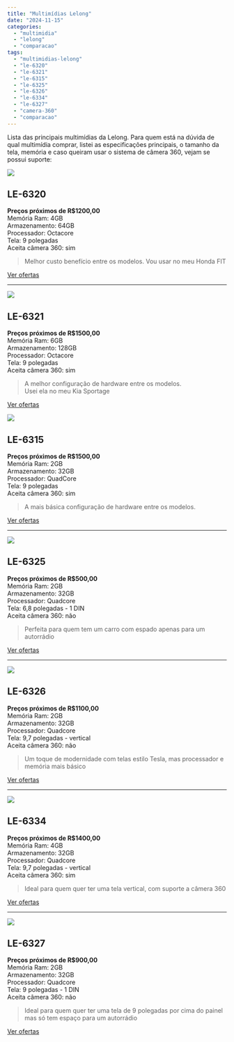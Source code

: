 ```yaml
---
title: "Multimídias Lelong"
date: "2024-11-15"
categories:
  - "multimidia"
  - "lelong"
  - "comparacao"
tags:
  - "multimidias-lelong"
  - "le-6320"
  - "le-6321"
  - "le-6315"
  - "le-6325"
  - "le-6326"
  - "le-6334"
  - "le-6327"
  - "camera-360"
  - "comparacao"
---
```


Lista das principais multimídias da Lelong. Para quem está na dúvida de qual multimídia comprar, listei as especificações principais, o tamanho da tela, memória e caso queiram usar o sistema de câmera 360, vejam se possui suporte:

[![](media/d_nq_np_2x_959756-mlu72722589751_112023-f.webp)](https://mercadolivre.com/sec/2xvZ4J6)

## LE-6320

**Preços próximos de R$1200,00**  
Memória Ram: 4GB  
Armazenamento: 64GB  
Processador: Octacore  
Tela: 9 polegadas  
Aceita câmera 360: sim

> Melhor custo benefício entre os modelos. Vou usar no meu Honda FIT

[Ver ofertas](https://mercadolivre.com/sec/2xvZ4J6)

* * *

[![](media/d_nq_np_2x_822374-mlb75347830675_032024-f.webp)](https://mercadolivre.com/sec/1nV1XUw)

## LE-6321

**Preços próximos de R$1500,00**  
Memória Ram: 6GB  
Armazenamento: 128GB  
Processador: Octacore  
Tela: 9 polegadas  
Aceita câmera 360: sim

> A melhor configuração de hardware entre os modelos.  
> Usei ela no meu Kia Sportage

[Ver ofertas](https://mercadolivre.com/sec/1nV1XUw)

[![](media/d_nq_np_2x_873753-mlb77919343577_072024-f.webp)](https://mercadolivre.com/sec/1z5fCtN)

## LE-6315

**Preços próximos de R$1500,00**  
Memória Ram: 2GB  
Armazenamento: 32GB  
Processador: QuadCore  
Tela: 9 polegadas  
Aceita câmera 360: sim

> A mais básica configuração de hardware entre os modelos.  

[Ver ofertas](https://mercadolivre.com/sec/1z5fCtN)

* * *

[![](media/d_nq_np_2x_862755-mlb74837851280_032024-f.webp)](https://mercadolivre.com/sec/1C97v3e)

## LE-6325

**Preços próximos de R$500,00**  
Memória Ram: 2GB  
Armazenamento: 32GB  
Processador: Quadcore  
Tela: 6,8 polegadas - 1 DIN  
Aceita câmera 360: não

> Perfeita para quem tem um carro com espado apenas para um autorrádio

[Ver ofertas](https://mercadolivre.com/sec/1C97v3e)

* * *

[![](media/d_nq_np_2x_925716-mlb74644167921_022024-f.webp)](https://mercadolivre.com/sec/2u8QRYf)

## LE-6326

**Preços próximos de R$1100,00**  
Memória Ram: 2GB  
Armazenamento: 32GB  
Processador: Quadcore  
Tela: 9,7 polegadas - vertical  
Aceita câmera 360: não

> Um toque de modernidade com telas estilo Tesla, mas processador e memória mais básico

[Ver ofertas](https://mercadolivre.com/sec/2u8QRYf)

* * *

[![](https://garagemdomadeira.wordpress.com/wp-content/uploads/2025/02/d_nq_np_2x_804622-mlb81537256624_012025-f-1.webp)](https://mercadolivre.com/sec/28pArDh)

## LE-6334

**Preços próximos de R$1400,00**  
Memória Ram: 4GB  
Armazenamento: 32GB  
Processador: Quadcore  
Tela: 9,7 polegadas - vertical  
Aceita câmera 360: sim

> Ideal para quem quer ter uma tela vertical, com suporte a câmera 360

[Ver ofertas](https://mercadolivre.com/sec/1GzdRQt)

* * *

[![](media/d_nq_np_2x_922781-mlb79960262411_102024-f.webp)](https://mercadolivre.com/sec/28pArDh)

## LE-6327

**Preços próximos de R$900,00**  
Memória Ram: 2GB  
Armazenamento: 32GB  
Processador: Quadcore  
Tela: 9 polegadas - 1 DIN  
Aceita câmera 360: não

> Ideal para quem quer ter uma tela de 9 polegadas por cima do painel mas só tem espaço para um autorrádio

[Ver ofertas](https://mercadolivre.com/sec/28pArDh)
